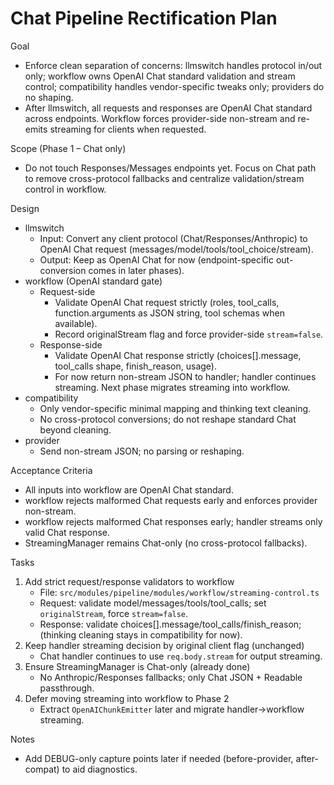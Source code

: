 # Chat Pipeline Rectification Plan

Goal
- Enforce clean separation of concerns: llmswitch handles protocol in/out only; workflow owns OpenAI Chat standard validation and stream control; compatibility handles vendor-specific tweaks only; providers do no shaping.
- After llmswitch, all requests and responses are OpenAI Chat standard across endpoints. Workflow forces provider-side non-stream and re-emits streaming for clients when requested.

Scope (Phase 1 – Chat only)
- Do not touch Responses/Messages endpoints yet. Focus on Chat path to remove cross-protocol fallbacks and centralize validation/stream control in workflow.

Design
- llmswitch
  - Input: Convert any client protocol (Chat/Responses/Anthropic) to OpenAI Chat request (messages/model/tools/tool_choice/stream).
  - Output: Keep as OpenAI Chat for now (endpoint-specific out-conversion comes in later phases).
- workflow (OpenAI standard gate)
  - Request-side
    - Validate OpenAI Chat request strictly (roles, tool_calls, function.arguments as JSON string, tool schemas when available).
    - Record originalStream flag and force provider-side `stream=false`.
  - Response-side
    - Validate OpenAI Chat response strictly (choices[].message, tool_calls shape, finish_reason, usage).
    - For now return non-stream JSON to handler; handler continues streaming. Next phase migrates streaming into workflow.
- compatibility
  - Only vendor-specific minimal mapping and thinking text cleaning.
  - No cross-protocol conversions; do not reshape standard Chat beyond cleaning.
- provider
  - Send non-stream JSON; no parsing or reshaping.

Acceptance Criteria
- All inputs into workflow are OpenAI Chat standard.
- workflow rejects malformed Chat requests early and enforces provider non-stream.
- workflow rejects malformed Chat responses early; handler streams only valid Chat response.
- StreamingManager remains Chat-only (no cross-protocol fallbacks).

Tasks
1) Add strict request/response validators to workflow
   - File: `src/modules/pipeline/modules/workflow/streaming-control.ts`
   - Request: validate model/messages/tools/tool_calls; set `originalStream`, force `stream=false`.
   - Response: validate choices[].message/tool_calls/finish_reason; (thinking cleaning stays in compatibility for now).
2) Keep handler streaming decision by original client flag (unchanged)
   - Chat handler continues to use `req.body.stream` for output streaming.
3) Ensure StreamingManager is Chat-only (already done)
   - No Anthropic/Responses fallbacks; only Chat JSON + Readable passthrough.
4) Defer moving streaming into workflow to Phase 2
   - Extract `OpenAIChunkEmitter` later and migrate handler->workflow streaming.

Notes
- Add DEBUG-only capture points later if needed (before-provider, after-compat) to aid diagnostics.

